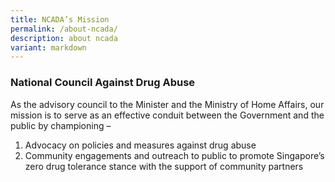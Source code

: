```yaml
---
title: NCADA’s Mission
permalink: /about-ncada/
description: about ncada
variant: markdown
---
```

### National Council Against Drug Abuse

As the advisory council to the Minister and the Ministry of Home Affairs, our mission is to serve as an effective conduit between the Government and the public by championing –

1. Advocacy on policies and measures against drug abuse
2. Community engagements and outreach to public to promote Singapore’s zero drug tolerance stance with the support of community partners
